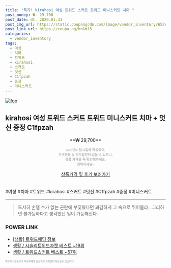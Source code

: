 ```yaml
--- 
title: "특가! kirahosi 여성 트위드 스커트 트위드 미니스커트 치마 " 
post_money: ₩. 29,700 
post_date: dt. 2020.01.31 
post_img_url: https://static.coupangcdn.com/image/vendor_inventory/652e/f8d2fcce0de83e45efbf68b7fea79c17b6c7caa03362042658b1d8caf740.jpg 
post_link_url: https://coupa.ng/bnGml5 
categories: 
  - vendor_inventory 
tags: 
  - 여성 
  - 치마 
  - 트위드 
  - kirahosi 
  - 스커트 
  - 덧신 
  - C1fpzah 
  - 증정 
  - 미니스커트 
--- 
```

[![foo](https://static.coupangcdn.com/image/vendor_inventory/652e/f8d2fcce0de83e45efbf68b7fea79c17b6c7caa03362042658b1d8caf740.jpg)](https://coupa.ng/bnGml5) 

## kirahosi 여성 트위드 스커트 트위드 미니스커트 치마 + 덧신 증정 C1fpzah 
<p style="text-align: center;">**₩ 29,700**</p> 
<p style="text-align: center;"><span style="color: #898c8f; font-family: Georgia,Times,serif; font-size: 0.75em;">2020년01월31일에 작성되어, <br>가격변동 및 추가할인이 있을 수 있으니,<br> 상품 가격을 꼭!확인해주세요.<br>행복하세요~</span> 
</p>	 
<div markdown="0" style="text-align: center;"><a href="https://coupa.ng/bnGml5" class="btn btn--success">상품가격 및 후기 보러가기</a></div> 
<br><br> 
  #여성 #치마 #트위드 #kirahosi #스커트 #덧신 #C1fpzah #증정 #미니스커트 
<hr> 

> 도저히 손댈 수가 없는 곤란에 부딪혔다면 과감하게 그 속으로 뛰어들라 . 그리하면 불가능하다고 생각했던 일이 가능해진다. 


### POWER LINK

* <a href="https://blog.naver.com/santokki14/221765048236" target="_blank"> [생활] 트위드패딩 정보 </a>
* <a href="https://blog.naver.com/santokki14/221786186600" target="_blank">생활 / 시슬리트위드자켓 베스트 ~19위</a>
* <a href="https://blog.naver.com/santokki14/221790850242" target="_blank">생활 / 트위드스커트 베스트 ~57위</a>

<span style="color: #898c8f; font-family: Georgia,Times,serif; font-size: 0.55em;">파트너스활동으로 작성자에게 일정액의 커미션이 제공될수 있습니다.</span> 
